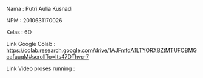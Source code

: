 Nama      : Putri Aulia Kusnadi

NPM       : 2010631170026

Kelas     : 6D

Link Google Colab : https://colab.research.google.com/drive/1AJFmfdA1LTYORXBZtMTUFOBMGcafuuqM#scrollTo=Its47DThvc-7

Link Video proses running : 
